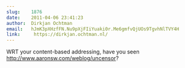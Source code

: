 ```yaml
---
slug:    1876
date:    2011-04-06 23:41:23
author:  Dirkjan Ochtman
email:   hJmK3pXHzfFN.Nu9pXjFIiYuaki0r.Me6gmfvQjUOs9TgvhNlTVY4H
link:     https://dirkjan.ochtman.nl/
---
```


WRT your content-based addressing, have you seen
<http://www.aaronsw.com/weblog/uncensor>?
